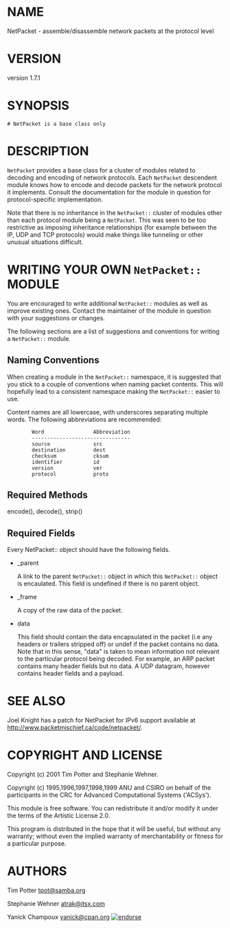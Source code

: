 # NAME

NetPacket - assemble/disassemble network packets at the protocol level

# VERSION

version 1.7.1

# SYNOPSIS

```
# NetPacket is a base class only
```

# DESCRIPTION

`NetPacket` provides a base class for a cluster of modules related to
decoding and encoding of network protocols.  Each `NetPacket`
descendent module knows how to encode and decode packets for the
network protocol it implements.  Consult the documentation for the
module in question for protocol-specific implementation.

Note that there is no inheritance in the `NetPacket::` cluster of
modules other than each protocol module being a `NetPacket`.  This
was seen to be too restrictive as imposing inheritance relationships
(for example between the IP, UDP and TCP protocols) would make things
like tunneling or other unusual situations difficult.

# WRITING YOUR OWN `NetPacket::` MODULE

You are encouraged to write additional `NetPacket::` modules as well
as improve existing ones.  Contact the maintainer of the module in
question with your suggestions or changes.

The following sections are a list of suggestions and conventions for
writing a `NetPacket::` module.

## Naming Conventions

When creating a module in the `NetPacket::` namespace, it is suggested
that you stick to a couple of conventions when naming packet contents.
This will hopefully lead to a consistent namespace making the
`NetPacket::` easier to use.

Content names are all lowercase, with underscores separating multiple
words.  The following abbreviations are recommended:

```
        Word                Abbreviation
        --------------------------------
        source              src
        destination         dest
        checksum            cksum
        identifier          id
        version             ver
        protocol            proto          
```

## Required Methods

encode(), decode(), strip()

## Required Fields

Every NetPacket:: object should have the following fields.

- \_parent

    A link to the parent `NetPacket::` object in which this
    `NetPacket::` object is encaulated.  This field is undefined if there
    is no parent object.

- \_frame

    A copy of the raw data of the packet.

- data

    This field should contain the data encapsulated in the packet (i.e any
    headers or trailers stripped off) or undef if the packet contains no
    data.  Note that in this sense, "data" is taken to mean information
    not relevant to the particular protocol being decoded.  For example,
    an ARP packet contains many header fields but no data.  A UDP datagram,
    however contains header fields and a payload.

# SEE ALSO

Joel Knight has a patch for NetPacket for IPv6 support available
at http://www.packetmischief.ca/code/netpacket/.

# COPYRIGHT AND LICENSE

Copyright (c) 2001 Tim Potter and Stephanie Wehner.

Copyright (c) 1995,1996,1997,1998,1999 ANU and CSIRO on behalf of 
the participants in the CRC for Advanced Computational Systems
('ACSys').

This module is free software.  You can redistribute it and/or
modify it under the terms of the Artistic License 2.0.

This program is distributed in the hope that it will be useful,
but without any warranty; without even the implied warranty of
merchantability or fitness for a particular purpose.

# AUTHORS

Tim Potter <tpot@samba.org>

Stephanie Wehner <atrak@itsx.com>

Yanick Champoux <yanick@cpan.org> [![endorse](http://api.coderwall.com/yanick/endorsecount.png)](http://coderwall.com/yanick)
